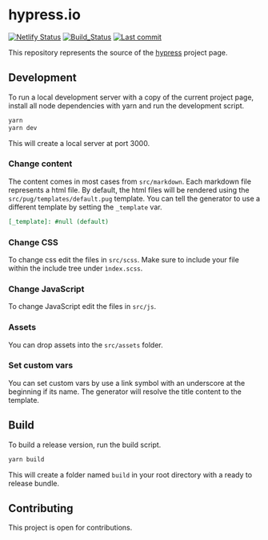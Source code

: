 # hypress.io
[![Netlify Status](https://api.netlify.com/api/v1/badges/a4a20817-c0fe-434f-8f09-5429e30ee8a0/deploy-status)](https://app.netlify.com/sites/hypress-io/deploys)
[![Build_Status](https://api.travis-ci.org/hypress/hypress.io.svg?branch=master)](https://travis-ci.org/hypress/hypress.io)
[![Last commit](https://img.shields.io/github/last-commit/hypress/hypress.io.svg?style=flat)](https://github.com/hypress/hypress.io)

This repository represents the source of the [hypress] project page.

## Development
To run a local development server with a copy of the current project page, install all node dependencies with yarn and run the development script.

```bash
yarn
yarn dev
```

This will create a local server at port 3000.

### Change content
The content comes in most cases from `src/markdown`. Each markdown file represents 
a html file. By default, the html files will be rendered using the `src/pug/templates/default.pug` template. You can 
tell the generator to use a different template by setting the `_template` var.

```markdown
[_template]: #null (default)
```

### Change CSS
To change css edit the files in `src/scss`. Make sure to include your file within the include tree under `ìndex.scss`.

### Change JavaScript
To change JavaScript edit the files in ``src/js``.

### Assets
You can drop assets into the `src/assets` folder. 

### Set custom vars
You can set custom vars by use a link symbol with an underscore at the beginning if its name. The generator will resolve 
the title content to the template. 

## Build
To build a release version, run the build script.

```bash
yarn build
```

This will create a folder named `build` in your root directory with a ready to release bundle.

## Contributing
This project is open for contributions.

[hypress]: http://hypress.io

